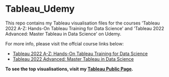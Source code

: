 # Tableau_Udemy
This repo contains my Tableau visualisation files for the courses 'Tableau 2022 A-Z: Hands-On Tableau Training for Data Science' and 'Tableau 2022 Advanced: Master Tableau in Data Science' on Udemy.

For more info, please visit the offcial course links below:
- <a href="https://www.udemy.com/course/tableau10/" target="_blank">Tableau 2022 A-Z: Hands-On Tableau Training for Data Science</a>
- <a href="https://www.udemy.com/course/tableau10-advanced/" target="_blank">Tableau 2022 Advanced: Master Tableau in Data Science</a>

**To see the top visualisations, visit my <a href="https://public.tableau.com/app/profile/rafsan.al.mamun">Tableau Public Page</a>.**
